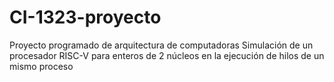 # CI-1323-proyecto
Proyecto programado de arquitectura de computadoras
Simulación de un procesador RISC-V para enteros de 2 núcleos en la ejecución de hilos de un
mismo proceso
